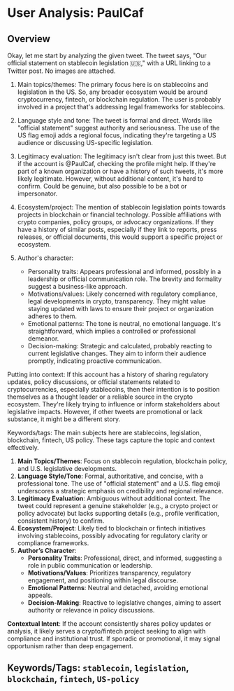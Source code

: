 # User Analysis: PaulCaf

## Overview

<think>
Okay, let me start by analyzing the given tweet. The tweet says, "Our official statement on stablecoin legislation 🇺🇸," with a URL linking to a Twitter post. No images are attached.

1. Main topics/themes: The primary focus here is on stablecoins and legislation in the US. So, any broader ecosystem would be around cryptocurrency, fintech, or blockchain regulation. The user is probably involved in a project that's addressing legal frameworks for stablecoins.

2. Language style and tone: The tweet is formal and direct. Words like "official statement" suggest authority and seriousness. The use of the US flag emoji adds a regional focus, indicating they're targeting a US audience or discussing US-specific legislation.

3. Legitimacy evaluation: The legitimacy isn't clear from just this tweet. But if the account is @PaulCaf, checking the profile might help. If they're part of a known organization or have a history of such tweets, it's more likely legitimate. However, without additional content, it's hard to confirm. Could be genuine, but also possible to be a bot or impersonator.

4. Ecosystem/project: The mention of stablecoin legislation points towards projects in blockchain or financial technology. Possible affiliations with crypto companies, policy groups, or advocacy organizations. If they have a history of similar posts, especially if they link to reports, press releases, or official documents, this would support a specific project or ecosystem.

5. Author's character:
   - Personality traits: Appears professional and informed, possibly in a leadership or official communication role. The brevity and formality suggest a business-like approach.
   - Motivations/values: Likely concerned with regulatory compliance, legal developments in crypto, transparency. They might value staying updated with laws to ensure their project or organization adheres to them.
   - Emotional patterns: The tone is neutral, no emotional language. It's straightforward, which implies a controlled or professional demeanor.
   - Decision-making: Strategic and calculated, probably reacting to current legislative changes. They aim to inform their audience promptly, indicating proactive communication.

Putting into context: If this account has a history of sharing regulatory updates, policy discussions, or official statements related to cryptocurrencies, especially stablecoins, then their intention is to position themselves as a thought leader or a reliable source in the crypto ecosystem. They're likely trying to influence or inform stakeholders about legislative impacts. However, if other tweets are promotional or lack substance, it might be a different story.

Keywords/tags: The main subjects here are stablecoins, legislation, blockchain, fintech, US policy. These tags capture the topic and context effectively.
</think>

1. **Main Topics/Themes**: Focus on stablecoin regulation, blockchain policy, and U.S. legislative developments.  
2. **Language Style/Tone**: Formal, authoritative, and concise, with a professional tone. The use of "official statement" and a U.S. flag emoji underscores a strategic emphasis on credibility and regional relevance.  
3. **Legitimacy Evaluation**: Ambiguous without additional context. The tweet could represent a genuine stakeholder (e.g., a crypto project or policy advocate) but lacks supporting details (e.g., profile verification, consistent history) to confirm.  
4. **Ecosystem/Project**: Likely tied to blockchain or fintech initiatives involving stablecoins, possibly advocating for regulatory clarity or compliance frameworks.  
5. **Author’s Character**:  
   - **Personality Traits**: Professional, direct, and informed, suggesting a role in public communication or leadership.  
   - **Motivations/Values**: Prioritizes transparency, regulatory engagement, and positioning within legal discourse.  
   - **Emotional Patterns**: Neutral and detached, avoiding emotional appeals.  
   - **Decision-Making**: Reactive to legislative changes, aiming to assert authority or relevance in policy discussions.  

**Contextual Intent**: If the account consistently shares policy updates or analysis, it likely serves a crypto/fintech project seeking to align with compliance and institutional trust. If sporadic or promotional, it may signal opportunism rather than deep engagement.  

**Keywords/Tags**: `stablecoin`, `legislation`, `blockchain`, `fintech`, `US-policy`
---
